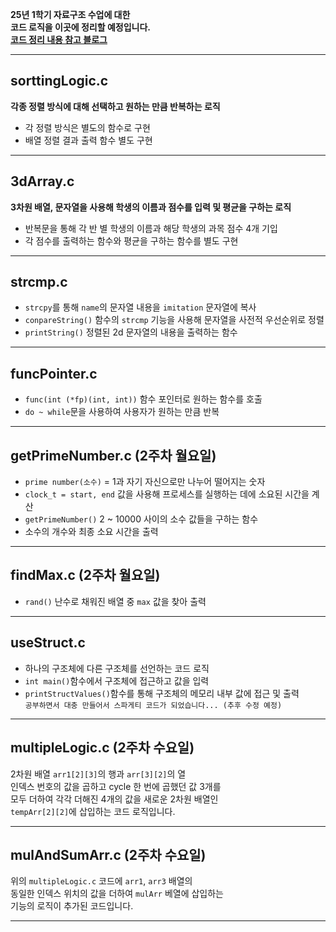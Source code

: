 **25년 1학기 자료구조 수업에 대한<br>
코드 로직을 이곳에 정리할 예정입니다.**
<br>
<strong><a href="https://velog.io/@zeew00/series/C%EC%96%B8%EC%96%B4">코드 정리 내용 참고 블로그</a></strong>

---
## sorttingLogic.c

**각종 정렬 방식에 대해 선택하고 원하는 만큼 반복하는 로직**
- 각 정렬 방식은 별도의 함수로 구현
- 배열 정렬 결과 출력 함수 별도 구현
---
## 3dArray.c

**3차원 배열, 문자열을 사용해 학생의 이름과 점수를 입력 및 평균을 구하는 로직**
- 반복문을 통해 각 반 별 학생의 이름과 해당 학생의 과목 점수 4개 기입
- 각 점수를 출력하는 함수와 평균을 구하는 함수를 별도 구현
---
## strcmp.c
- `strcpy`를 통해 `name`의 문자열 내용을 `imitation` 문자열에 복사
- `conpareString()` 함수의 `strcmp` 기능을 사용해 문자열을 사전적 우선순위로 정렬
- `printString()` 정렬된 2d 문자열의 내용을 출력하는 함수
---
## funcPointer.c
- `func(int (*fp)(int, int))` 함수 포인터로 원하는 함수를 호출
- `do ~ while`문을 사용하여 사용자가 원하는 만큼 반복
---
## getPrimeNumber.c (2주차 월요일)
- `prime number(소수)` = 1과 자기 자신으로만 나누어 떨어지는 숫자
- `clock_t = start, end` 값을 사용해 프로세스를 실행하는 데에 소요된 시간을 계산
- `getPrimeNumber()` 2 ~ 10000 사이의 소수 값들을 구하는 함수
- 소수의 개수와 최종 소요 시간을 출력
---
## findMax.c (2주차 월요일)
- `rand()` 난수로 채워진 배열 중 `max` 값을 찾아 출력
---
## useStruct.c 
- 하나의 구조체에 다른 구조체를 선언하는 코드 로직
- `int main()`함수에서 구조체에 접근하고 값을 입력
- `printStructValues()`함수를 통해 구조체의 메모리 내부 값에 접근 및 출력<br>
`공부하면서 대충 만들어서 스파게티 코드가 되었습니다... (추후 수정 예정)`
---
## multipleLogic.c (2주차 수요일)
2차원 배열 `arr1[2][3]`의 행과 `arr[3][2]`의 열<br>
인덱스 번호의 값을 곱하고 cycle 한 번에 곱했던 값 3개를<br>
모두 더하여 각각 더해진 4개의 값을 새로운 2차원 배열인<br>
`tempArr[2][2]`에 삽입하는 코드 로직입니다.

---
## mulAndSumArr.c (2주차 수요일)
위의 `multipleLogic.c` 코드에 `arr1`, `arr3` 배열의<br>
동일한 인덱스 위치의 값을 더하여 `mulArr` 베열에 삽입하는<br>
기능의 로직이 추가된 코드입니다.

---

